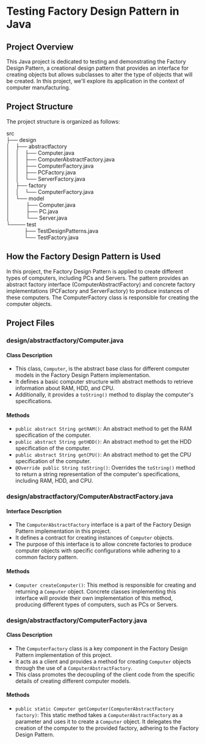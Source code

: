 # Testing Factory Design Pattern in Java

## Project Overview
This Java project is dedicated to testing and demonstrating the Factory Design Pattern, a creational design pattern that provides an interface for creating objects but allows subclasses to alter the type of objects that will be created. In this project, we'll explore its application in the context of computer manufacturing.

## Project Structure
The project structure is organized as follows:


src<br>
├── design<br>
│&nbsp;&nbsp;&nbsp;&nbsp;├── abstractfactory<br>
│&nbsp;&nbsp;&nbsp;&nbsp;│&nbsp;&nbsp;&nbsp;&nbsp;├── Computer.java<br>
│&nbsp;&nbsp;&nbsp;&nbsp;│&nbsp;&nbsp;&nbsp;&nbsp;├── ComputerAbstractFactory.java<br>
│&nbsp;&nbsp;&nbsp;&nbsp;│&nbsp;&nbsp;&nbsp;&nbsp;├── ComputerFactory.java<br>
│&nbsp;&nbsp;&nbsp;&nbsp;│&nbsp;&nbsp;&nbsp;&nbsp;├── PCFactory.java<br>
│&nbsp;&nbsp;&nbsp;&nbsp;│&nbsp;&nbsp;&nbsp;&nbsp;└── ServerFactory.java<br>
│&nbsp;&nbsp;&nbsp;&nbsp;├── factory<br>
│&nbsp;&nbsp;&nbsp;&nbsp;│&nbsp;&nbsp;&nbsp;&nbsp;└── ComputerFactory.java<br>
│&nbsp;&nbsp;&nbsp;&nbsp;└── model<br>
│&nbsp;&nbsp;&nbsp;&nbsp;&nbsp;&nbsp;&nbsp;&nbsp;&nbsp;&nbsp;&nbsp;├── Computer.java<br>
│&nbsp;&nbsp;&nbsp;&nbsp;&nbsp;&nbsp;&nbsp;&nbsp;&nbsp;&nbsp;&nbsp;├── PC.java<br>
│&nbsp;&nbsp;&nbsp;&nbsp;&nbsp;&nbsp;&nbsp;&nbsp;&nbsp;&nbsp;&nbsp;└── Server.java<br>
└──── test<br>
&nbsp;&nbsp;&nbsp;&nbsp;&nbsp;&nbsp;&nbsp;&nbsp;&nbsp;&nbsp;&nbsp;&nbsp;├── TestDesignPatterns.java<br>
&nbsp;&nbsp;&nbsp;&nbsp;&nbsp;&nbsp;&nbsp;&nbsp;&nbsp;&nbsp;&nbsp;&nbsp;└── TestFactory.java<br>



## How the Factory Design Pattern is Used
In this project, the Factory Design Pattern is applied to create different types of computers, including PCs and Servers. The pattern provides an abstract factory interface (ComputerAbstractFactory) and concrete factory implementations (PCFactory and ServerFactory) to produce instances of these computers. The ComputerFactory class is responsible for creating the computer objects.

## Project Files

### design/abstractfactory/Computer.java

#### Class Description
- This class, `Computer`, is the abstract base class for different computer models in the Factory Design Pattern implementation.
- It defines a basic computer structure with abstract methods to retrieve information about RAM, HDD, and CPU.
- Additionally, it provides a `toString()` method to display the computer's specifications.

#### Methods
- `public abstract String getRAM()`: An abstract method to get the RAM specification of the computer.
- `public abstract String getHDD()`: An abstract method to get the HDD specification of the computer.
- `public abstract String getCPU()`: An abstract method to get the CPU specification of the computer.
- `@Override public String toString()`: Overrides the `toString()` method to return a string representation of the computer's specifications, including RAM, HDD, and CPU.

### design/abstractfactory/ComputerAbstractFactory.java

#### Interface Description
- The `ComputerAbstractFactory` interface is a part of the Factory Design Pattern implementation in this project.
- It defines a contract for creating instances of `Computer` objects.
- The purpose of this interface is to allow concrete factories to produce computer objects with specific configurations while adhering to a common factory pattern.

#### Methods
- `Computer createComputer()`: This method is responsible for creating and returning a `Computer` object. Concrete classes implementing this interface will provide their own implementation of this method, producing different types of computers, such as PCs or Servers.

### design/abstractfactory/ComputerFactory.java

#### Class Description
- The `ComputerFactory` class is a key component in the Factory Design Pattern implementation of this project.
- It acts as a client and provides a method for creating `Computer` objects through the use of a `ComputerAbstractFactory`.
- This class promotes the decoupling of the client code from the specific details of creating different computer models.

#### Methods
- `public static Computer getComputer(ComputerAbstractFactory factory)`: This static method takes a `ComputerAbstractFactory` as a parameter and uses it to create a `Computer` object. It delegates the creation of the computer to the provided factory, adhering to the Factory Design Pattern.
